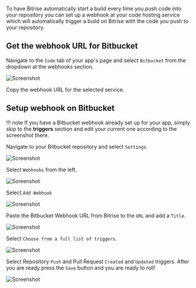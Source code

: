 To have Bitrise automatically start a build every time you push code into your repository you can set up a webhook at your code hosting service which will automatically trigger a build on Bitrise with the code you push to your repository.

## Get the webhook URL for Bitbucket

Navigate to the `Code` tab of your app's page and select `Bitbucket` from the dropdown at the webhooks section.

![Screenshot](/img/webhooks/webhooks_bitbucket.png)

Copy the webhook URL for the selected service.

## Setup webhook on Bitbucket

!!! note If you have a Bitbucket webhook already set up for your app, simply skip to the **triggers** section and edit your current one according to the screenshot there.

Navigate to your Bitbucket repository and select `Settings`.

![Screenshot](/img/webhooks/bitbucket_settings.png)

Select `Webhooks` from the left.

![Screenshot](/img/webhooks/bitbucket_settings_webhooks.png)

Select `Add Webhook`

![Screenshot](/img/webhooks/bitbucket_add_webhooks.png)

Paste the Bitbucket Webhook URL from Bitrise to the `URL` and add a `Title`.

![Screenshot](/img/webhooks/bitbucket_webhook_info.png)

Select `Choose from a full list of triggers`.

![Screenshot](/img/webhooks/bitbucket_webhook_trigger.png)

Select Repository `Push` and Pull Request `Created` and `Updated` triggers. After you are ready press the `Save` button and you are ready to roll!

![Screenshot](/img/webhooks/bitbucket_webhook_push_and_pr.png)
